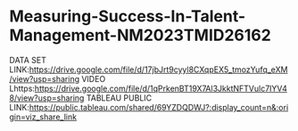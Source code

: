 # Measuring-Success-In-Talent-Management-NM2023TMID26162
DATA SET LINK:https://drive.google.com/file/d/17jbJrt9cyyl8CXqpEX5_tmozYufq_eXM/view?usp=sharing
VIDEO Lhttps:https://drive.google.com/file/d/1qPrkenBT19X7Al3JkktNFTVulc7IYV48/view?usp=sharing
TABLEAU PUBLIC LINK:https://public.tableau.com/shared/69YZDQDWJ?:display_count=n&:origin=viz_share_link

